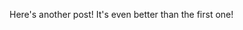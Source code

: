 <!--
---
title: "Another Post"
date: "2021-07-24"
slug: "newsletter-2"
hidden: true
---
-->

Here's another post! It's even better than the first one!
